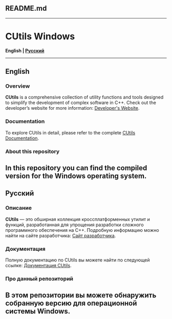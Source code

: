 ## README.md

---

# CUtils Windows

**English | [Русский](#русский)**

---

## English

### Overview

**CUtils** is a comprehensive collection of utility functions and tools designed to simplify the development of complex software in C++. Check out the developer’s website for more information: [Developer's Website](https://case-technologies.ru/).

### Documentation

To explore CUtils in detail, please refer to the complete [CUtils Documentation](https://case-technologies.ru/Documents/Documentation%20for%20CUtils.pdf).

### About this repository

In this repository you can find the compiled version for the Windows operating system.
---

## Русский

### Описание

**CUtils** — это обширная коллекция кроссплатформенных утилит и функций, разработанная для упрощения разработки сложного программного обеспечения на C++. Подробную информацию можно найти на сайте разработчика: [Сайт разработчика](https://case-technologies.ru/).

### Документация

Полную документацию по CUtils вы можете найти по следующей ссылке: [Документация CUtils](https://case-technologies.ru/Documents/Documentation%20for%20CUtils.pdf).

### Про данный репозиторий

В этом репозитории вы можете обнаружить собранную версию для операционной системы Windows.
---

